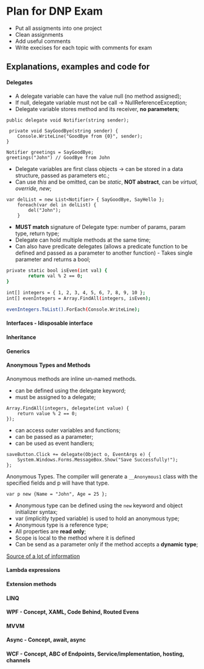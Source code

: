 # Plan for DNP Exam

- Put all assigments into one project
- Clean assignments
- Add useful comments
- Write execises for each topic with comments for exam

## Explanations, examples and code for

#### Delegates

- A delegate variable can have the value null (no method assigned);
- If null, delegate variable must not be call -> NullReferenceException;
- Delegate variable stores method and its receiver, **no parameters**;

```
public delegate void Notifier(string sender);

 private void SayGoodBye(string sender) {
    Console.WriteLine("GoodBye from {0}", sender);
}

Notifier greetings = SayGoodBye;
greetings("John") // GoodBye from John
```

- Delegate variables are first class objects -> can be stored in a data structure, passed as parameters etc.;
- Can use *this* and be omitted, can be *static*, **NOT abstract**, can be *virtual, override, new*;

```
var delList = new List<Notifier> { SayGoodBye, SayHello };
    foreach(var del in delList) {
        del("John");
    }
```
- **MUST match** signature of Delegate type: number of params, param type, return type;
- Delegate can hold multiple methods at the same time;
- Can also have predicate delegates (allows a predicate function to be defined and passed as a parameter to another function) - Takes single parameter and returns a bool;

```sh
private static bool isEven(int val) {
        return val % 2 == 0;
}

int[] integers = { 1, 2, 3, 4, 5, 6, 7, 8, 9, 10 };
int[] evenIntegers = Array.FindAll(integers, isEven);

evenIntegers.ToList().ForEach(Console.WriteLine);
```

#### Interfaces - Idisposable interface
#### Inheritance
#### Generics
#### Anonymous Types and Methods

Anonymous methods are inline un-named methods.
- can be defined using the delegate keyword;
- must be assigned to a delegate;

```
Array.FindAll(integers, delegate(int value) { 
    return value % 2 == 0; 
});
```

- can access outer variables and functions;
- can be passed as a parameter;
- can be used as event handlers;
```
saveButton.Click += delegate(Object o, EventArgs e) { 
    System.Windows.Forms.MessageBox.Show("Save Successfully!"); 
};
```

Anonymous Types. The compiler will generate a `__Anonymous1` class with the specified fields and p will have that type.
```
var p new {Name = "John", Age = 25 };
```

- Anonymous type can be defined using the `new` keyword and object initializer syntax;
- var (implicitly typed variable) is used to hold an anonymous type;
- Anonymous type is a reference type;
- All properties are **read only**;
- Scope is local to the method where it is defined
- Can be send as a parameter only if the method accepts a **dynamic type**;

[Source of a lot of information](http://www.tutorialsteacher.com/csharp/csharp-anonymous-type)

#### Lambda expressions
#### Extension methods
#### LINQ
#### WPF - Concept, XAML, Code Behind, Routed Evens
#### MVVM
#### Async - Concept, await, async
#### WCF - Concept, ABC of Endpoints, Service/implementation, hosting, channels
